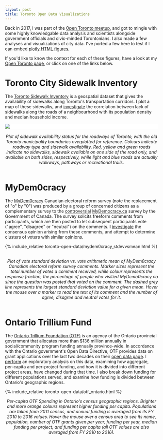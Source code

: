 ```yaml
---
layout: post
title: Toronto Open Data Visualizations
---
```


Back in 2017, I was part of the [Open Toronto meetup](https://www.meetup.com/opentoronto/?_cookie-check=KCWjzTFx54pjoUAa),
and got to mingle with some highly knowledgable data analysis and scientists
alongside government officials and civic-minded Torontonians.  I also made a
few analyses and visualizations of city data.  I've ported a few here to test
if I can embed [plotly HTML figures](https://plot.ly/python/embedding-plotly-graphs-in-HTML/).

If you'd like to know the context for each of these figures, have a look at my
[Open Toronto page](https://cczhu.github.io/OpenDataToronto/), or click on one
of the links below.

# Toronto City Sidewalk Inventory

The [Toronto Sidewalk Inventory](https://www.toronto.ca/services-payments/streets-parking-transportation/walking-in-toronto/toronto-sidewalk-inventory/)
is a geospatial dataset that gives the availability of sidewalks along
Toronto's transportation corridors.  I plot a map of these sidewalks, and
[investigate](https://nbviewer.jupyter.org/github/cczhu/OpenDataToronto/blob/master/SidewalkInventory/Toronto%20Sidewalk%20Inventory%20(Open%20Data%202017-4-20).ipynb)
the correlation between lack of sidewalks along the roads of a
neighbourhood with its population density and median household income.

<div class="container" style="width:100%; background-color:#fff;">
    <img src="{{ site.url }}/img_post/2018-09-05-toronto-open-data/toronto_sidewalks.png">
</div>
&nbsp;
<center>
<i>Plot of sidewalk availability status for the roadways of Toronto, with the
old Toronto municipality boundaries overplotted for reference.  Colours
indicate roadway type and sidewalk availability.  Red, yellow and green roads
indicate no sidewalks, sidewalk available on one side of the road only, and
available on both sides, respectively, while light and blue roads are actually
walkways, pathways or recreational trails.</i>
</center>
&nbsp;

# MyDem0cracy

The [MyDem0cracy](https://mydem0cracy.ca/) Canadian electoral reform survey
(note the replacement of "o" by "0") was produced by a group of concerned
citizens as a complementary survey to the
[controversial](http://www.cbc.ca/news/politics/mydemocracy-survey-results-electoral-reform-1.3950671)
[MyDemocracy.ca](http://news.gc.ca/web/article-en.do?nid=1165179) survey by
the Government of Canada.  The survey solicits freeform comments from
participants, which are then posted to let subsequent participants vote
("agree", "disagree" or "neutral") on the comments.  I
[investigate](https://nbviewer.jupyter.org/github/cczhu/OpenDataToronto/blob/master/MyDem0cracy/MyDemocracy%20(Open%20Toronto%202017-2-23).ipynb)
the consensus opinion arising from these comments, and attempt to determine
clusters of voters with similar opinions.

{% include_relative toronto-open-data/mydem0cracy_stdevvsmean.html %}
&nbsp;
<center>
<i>Plot of vote standard deviation vs. vote arithmetic mean of MyDem0cracy
Canadian electoral reform survey comments. Marker sizes represent the total
number of votes a comment received, while colour represents the response
fraction, the percentage of people who visitied MyDemo0cracy.ca since the
question was posted that voted on the comment.  The dashed grey line represents
the largest standard deviation value for a given mean.  Hover the mouse over a
marker to read the text of its comment and the number of agree, disagree and
neutral votes for it.</i>
</center>
&nbsp;

# Ontario Trillium Fund

The [Ontario Trillium Foundation (OTF)](http://www.otf.ca/) is an agency of the
Ontario provincial government that allocates more than $136 million annually in
social/community program funding annually province-wide.  In accordance with the
Ontario government's Open Data Directive, OTF provides data on grant applications
over the last two decades on their [open data page](http://www.otf.ca/open).  I
[perform](https://nbviewer.jupyter.org/github/cczhu/OpenDataToronto/blob/master/OTF/Ontario%20Trillium%20Foundation%20Grants%20%28Open%20Data%20Toronto%202016-11-24%29.ipynb)
an exploratory analysis on this data, examining how aggregate, per-capita and
per-project funding, and how it is divided into different project areas, have
changed during that time.  I also break down funding for different populations
served, and examine how funding is divided between Ontario's geographic regions.

{% include_relative toronto-open-data/otf_ontario.html %}
&nbsp;
<center>
<i>Per-capita OTF Spending in Ontario's census geographic regions.  Brighter and
more orange colours represent higher funding per capita.  Populations are taken
from 2011 census, and annual funding is averaged from its FY 2010 to 2016 values.
Hover the mouse over a census area to see its name, population, number of OTF
grants given per year, funding per year, median funding per project, and
funding per capita (all OTF values are also averaged from FY 2010 to 2016).</i>
</center>
&nbsp;